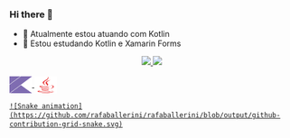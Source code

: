 ### Hi there 👋

- 🔭 Atualmente estou atuando com Kotlin
- 🌱 Estou estudando Kotlin e Xamarin Forms

<div align="center">
  <a href="https://github.com/marcos-campos">
  <img height="180em" src="https://github-readme-stats.vercel.app/api?username=marcos-campos&show_icons=true&theme=dark&include_all_commits=true&count_private=true"/>
  <img height="180em" src="https://github-readme-stats.vercel.app/api/top-langs/?username=marcos-campos&layout=compact&langs_count=7&theme=dark"/>
</div>
<div style="display: inline_block"><br>
  <img align="center" alt="Marcos-Kt" height="30" width="40" src="https://raw.githubusercontent.com/devicons/devicon/master/icons/kotlin/kotlin-plain.svg">
  <img align="center" alt="Marcos-Jv" height="30" width="40" src="https://raw.githubusercontent.com/devicons/devicon/master/icons/java/java-plain.svg">

</div>
 
    ![Snake animation](https://github.com/rafaballerini/rafaballerini/blob/output/github-contribution-grid-snake.svg)
